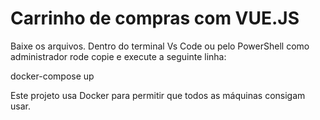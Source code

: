 # Carrinho de compras com VUE.JS

Baixe os arquivos.
Dentro do terminal Vs Code ou pelo PowerShell como administrador rode copie e execute a seguinte linha:

docker-compose up

Este projeto usa Docker para permitir que todos as máquinas consigam usar.
